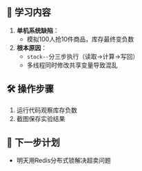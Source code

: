 ## 🚀 学习内容  
1. **单机系统缺陷**：  
   - 模拟100人抢10件商品，库存最终变负数  
2. **根本原因**：  
   - `stock--`分三步执行（读取→计算→写回）  
   - 多线程同时修改共享变量导致混乱  
 
## 🛠️ 操作步骤  
1. 运行代码观察库存负数  
2. 截图保存实验结果  
 
## 🌟 下一步计划  
- 明天用Redis分布式锁解决超卖问题  
